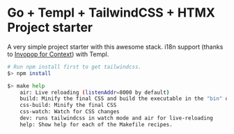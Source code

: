 # Go + Templ + TailwindCSS + HTMX Project starter

A very simple project starter with this awesome stack. i18n support (thanks to [Invopop for Context](https://github.com/invopop/ctxi18n)) with Templ.

```sh
# Run npm install first to get tailwindcss.
$> npm install

$> make help
    air: Live reloading (listenAddr=8000 by default)
    build: Minify the final CSS and build the executable in the "bin" directory.
    css-build: Minify the final CSS
    css-watch: Watch for CSS changes
    dev: runs tailwindcss in watch mode and air for live-reloading
    help: Show help for each of the Makefile recipes.
```
